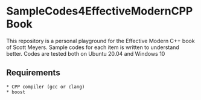 # SampleCodes4EffectiveModernCPPBook
This repository is a personal playground for the Effective Modern C++ book of Scott Meyers. Sample codes for each item is written to understand better.
Codes are tested both on Ubuntu 20.04 and Windows 10

## Requirements
    * CPP compiler (gcc or clang)
    * boost